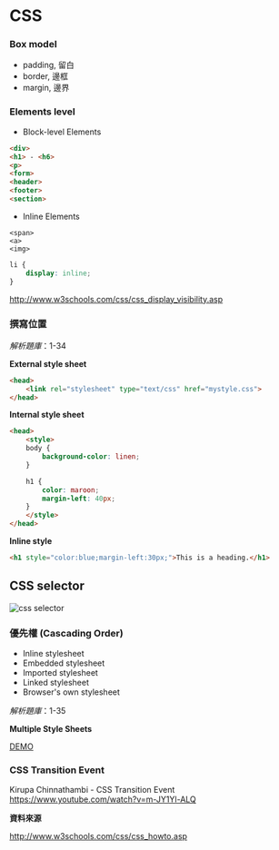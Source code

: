 # CSS

### Box model

* padding, 留白
* border, 邊框
* margin, 邊界

### Elements level

* Block-level Elements

```html
<div>
<h1> - <h6>
<p>
<form>
<header>
<footer>
<section>
```

* Inline Elements

```
<span>
<a>
<img>
```

```css
li {
    display: inline;
}
```

http://www.w3schools.com/css/css_display_visibility.asp

### 撰寫位置

*解析題庫*：1-34

**External style sheet**

```html
<head>
    <link rel="stylesheet" type="text/css" href="mystyle.css">
</head>
```

**Internal style sheet**

```html
<head>
    <style>
    body {
        background-color: linen;
    }

    h1 {
        color: maroon;
        margin-left: 40px;
    }
    </style>
</head>
```

**Inline style**

```html
<h1 style="color:blue;margin-left:30px;">This is a heading.</h1>
```

## CSS selector

![css selector](http://www.w3schools.com/css/selector.gif)

### 優先權 (Cascading Order)

* Inline stylesheet
* Embedded stylesheet
* Imported stylesheet
* Linked stylesheet
* Browser's own stylesheet

*解析題庫*：1-35

**Multiple Style Sheets**

[DEMO](http://www.w3schools.com/css/tryit.asp?filename=trycss_howto_multiple)

### CSS Transition Event

Kirupa Chinnathambi - CSS Transition Event
https://www.youtube.com/watch?v=m-JY1Yl-ALQ

**資料來源**

http://www.w3schools.com/css/css_howto.asp

